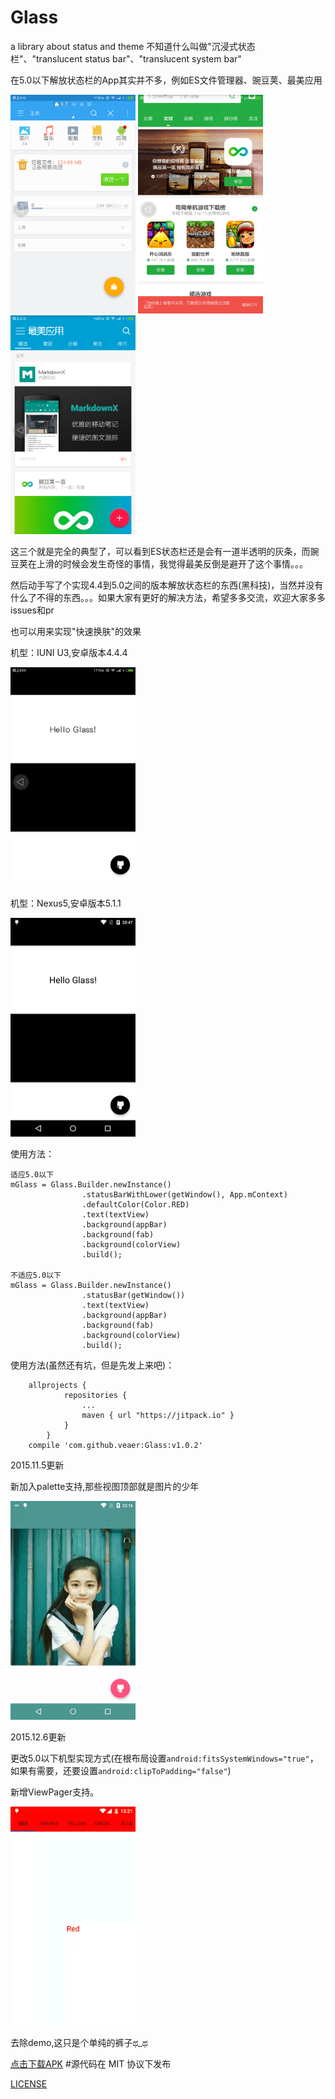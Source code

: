 # Glass
a library about status and theme
不知道什么叫做"沉浸式状态栏"、"translucent status bar"、"translucent system bar"

在5.0以下解放状态栏的App其实并不多，例如ES文件管理器、豌豆荚、最美应用

<img src="/images/es.png" width="200" height="350" />
<img src="/images/wandoujia.png" width="200" height="350" />
<img src="/images/zuimei.png" width="200" height="350" />

这三个就是完全的典型了，可以看到ES状态栏还是会有一道半透明的灰条，而豌豆荚在上滑的时候会发生奇怪的事情，我觉得最美反倒是避开了这个事情。。。

然后动手写了个实现4.4到5.0之间的版本解放状态栏的东西(黑科技)，当然并没有什么了不得的东西。。。如果大家有更好的解决方法，希望多多交流，欢迎大家多多issues和pr

也可以用来实现"快速换肤"的效果

机型：IUNI U3,安卓版本4.4.4

<img src="/images/iuni.gif" width="200" height="350" />

机型：Nexus5,安卓版本5.1.1

<img src="/images/n5.gif" width="200" height="350" />

使用方法：
    
    适应5.0以下
    mGlass = Glass.Builder.newInstance()
                    .statusBarWithLower(getWindow(), App.mContext)
                    .defaultColor(Color.RED)
                    .text(textView)
                    .background(appBar)
                    .background(fab)
                    .background(colorView)
                    .build();
    
    不适应5.0以下
    mGlass = Glass.Builder.newInstance()
                    .statusBar(getWindow())
                    .text(textView)
                    .background(appBar)
                    .background(fab)
                    .background(colorView)
                    .build();
    
使用方法(虽然还有坑，但是先发上来吧)：

        allprojects {
        		repositories {
        			...
        			maven { url "https://jitpack.io" }
        		}
        	}
        compile 'com.github.veaer:Glass:v1.0.2'
    
    
2015.11.5更新

新加入palette支持,那些视图顶部就是图片的少年

<img src="/images/palette.gif" width="200" height="350" />

2015.12.6更新

更改5.0以下机型实现方式(在根布局设置``android:fitsSystemWindows="true"``，如果有需要，还要设置``android:clipToPadding="false"``)

新增ViewPager支持。

<img src="/images/view_page.gif" width="200" height="350" />
    
去除demo,这只是个单纯的裤子ಥ_ಥ

[点击下载APK](http://fir.im/vGlass)
#源代码在 MIT 协议下发布

[LICENSE](/LICENSE)

